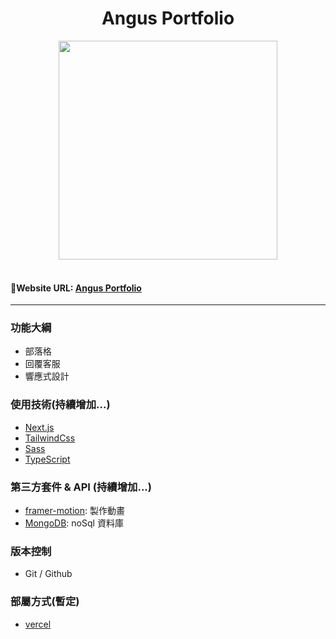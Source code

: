 <h1 align="center">Angus Portfolio
</h1>

<div align="center">
  <img width="350" src="https://i.imgur.com/Ehe9Cqg.png">

</div>
 <br>

#### 🔗Website URL: <a href="https://protfolio-pbfnzpmr8-angushyx.vercel.app/"><strong>Angus Portfolio</strong></a>

<hr>

### 功能大綱

- 部落格
- 回覆客服
- 響應式設計

### 使用技術(持續增加...)

- [Next.js](https://nextjs.org/)
- [TailwindCss](https://tailwindcss.com/)
- [Sass](https://sass-lang.com/)
- [TypeScript](https://www.typescriptlang.org/)

### 第三方套件 & API (持續增加...)

- [framer-motion](https://www.framer.com/motion/): 製作動畫
- [MongoDB](https://www.mongodb.com/): noSql 資料庫
<!-- - [CKEditor](https://ckeditor.com/ckeditor-5/): 部落格新增與修改功能
- [sweetalert2](https://sweetalert2.github.io/#input-types): 客製化 pop 訊息
- [formik & yup ](https://formik.org/docs/guides/validation): 表單驗證
- [swiperjs](https://swiperjs.com/demos): 輪播動畫
- [moment.js](https://github.com/moment/moment/): 轉換日期格式
- [Google calendar API](https://developers.google.com/calendar/api): 將預約手作課程加入個人 Google 行事曆中
- [Gmail Api](https://developers.google.com/gmail/api): 送出驗證信以及訂單成立通知
- [TapPay 金流](https://www.tappaysdk.com/zh/): 多元支付 -->

### 版本控制

- Git / Github

### 部屬方式(暫定)

- [vercel](https://vercel.com/)
